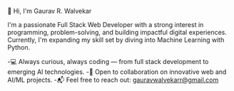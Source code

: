 👋 Hi, I'm Gaurav R. Walvekar

I'm a passionate Full Stack Web Developer with a strong interest in programming, problem-solving, and building impactful digital experiences. Currently, I'm expanding my skill set by diving into Machine Learning with Python.

-💻 Always curious, always coding — from full stack development to emerging AI technologies.
-🤝 Open to collaboration on innovative web and AI/ML projects.
-📬 Feel free to reach out: gauravwalvekarr@gmail.com
